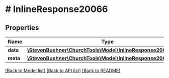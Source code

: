 # # InlineResponse20066

## Properties

Name | Type | Description | Notes
------------ | ------------- | ------------- | -------------
**data** | [**\StevenBuehner\ChurchTools\Model\InlineResponse20066Data[]**](InlineResponse20066Data.md) |  | [optional]
**meta** | [**\StevenBuehner\ChurchTools\Model\InlineResponse20066Meta**](InlineResponse20066Meta.md) |  | [optional]

[[Back to Model list]](../../README.md#models) [[Back to API list]](../../README.md#endpoints) [[Back to README]](../../README.md)
